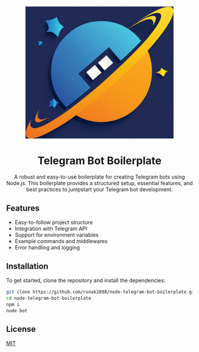 <p align="center">
  <img src="./logo.jpg" alt="w3tec" width="400" />
</p>

<h1 align="center">Telegram Bot Boilerplate</h1>

<p align="center">
    A robust and easy-to-use boilerplate for creating Telegram bots using Node.js. This boilerplate provides a structured setup, essential features, and best practices to jumpstart your Telegram bot development.
</p>

## Features

- Easy-to-follow project structure
- Integration with Telegram API
- Support for environment variables
- Example commands and middlewares
- Error handling and logging

## Installation

To get started, clone the repository and install the dependencies:

```bash
git clone https://github.com/ronak2898/node-telegram-bot-boilerplate.git
cd node-telegram-bot-boilerplate
npm i
node bot
```

## License

[MIT](/LICENSE)
